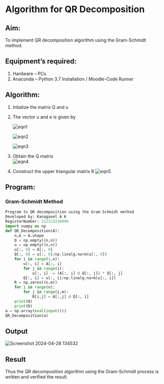 # Algorithm for QR Decomposition
## Aim:
To implement QR decomposition algorithm using the Gram-Schmidt method.
## Equipment’s required:
1.	Hardware – PCs
2.	Anaconda – Python 3.7 Installation / Moodle-Code Runner
## Algorithm:
1.	Intialize the matrix Q and u
2.	The vector u and e is given by

    ![eqn1](./ex4.jpg)

    ![eqn2](./ex6.jpg)

    ![eqn3](./ex3.jpg)

3.	Obtain the Q matrix   
    ![eqn4](./ex1.jpg)
4.	Construct the upper triangular matrix R
    ![eqn5](./ex2.jpg)



## Program:
### Gram-Schmidt Method
```Python
Program to QR decomposition using the Gram-Schmidt method
Developed by: Kanagavel A K 
RegisterNumber: 212223230096
import numpy as np
def QR_Decomposition(A):
    n,m = A.shape
    Q = np.empty((n,n))
    u = np.empty((n,n))
    u[:, 0] = A[:, 0]
    Q[:, 0] = u[:, 0]/np.linalg.norm(u[:, 0])
    for i in range(1,n):
        u[:, i] = A[:, i]
        for j in range(i):
            u[:, i] -= (A[:, i] @ Q[:, j]) * Q[:, j]
        Q[:, i] = u[:, i]/np.linalg.norm(u[:, i])
    R = np.zeros((n,m))
    for i in range(n):
        for j in range(i,m):
            R[i,j] = A[:,j] @ Q[:, i]
    print(Q)
    print(R)
a = np.array(eval(input()))
QR_Decomposition(a)


```

## Output

![Screenshot 2024-04-28 134532](https://github.com/KanagavelAK/QRdecomposition/assets/151514454/62bac5db-5e20-4c22-aa1e-698faf6b055f)

## Result
Thus the QR decomposition algorithm using the Gram-Schmidt process is written and verified the result.
